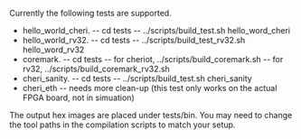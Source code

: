 Currently the following tests are supported.
- hello_world_cheri.
  -- cd tests
  -- ../scripts/build_test.sh hello_word_cheri
- hello_world_rv32.
  -- cd tests
  -- ../scripts/build_test_rv32.sh hello_word_rv32
- coremark.
  -- cd tests
  -- for cheriot, ../scripts/build_coremark.sh
  -- for rv32, ../scripts/build_coremark_rv32.sh
- cheri_sanity.
  -- cd tests
  -- ../scripts/build_test.sh cheri_sanity
- cheri_eth 
  -- needs more clean-up (this test only works on the actual FPGA board, not in simuation)

The output hex images are placed under tests/bin. You may need to change the tool paths in the compilation scripts to match your setup.
